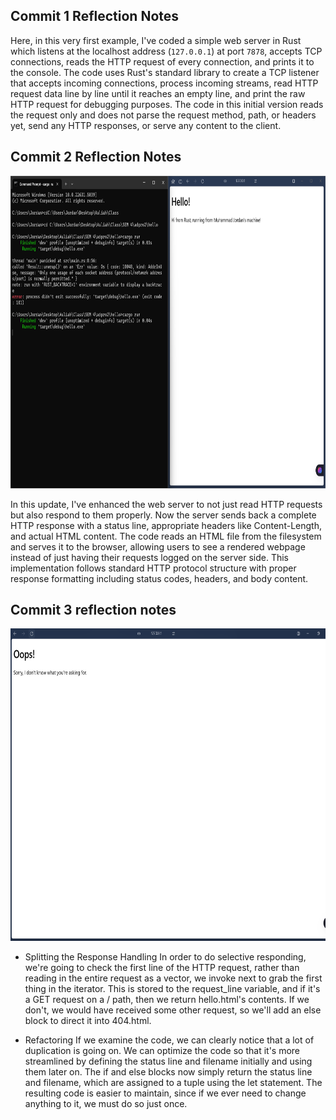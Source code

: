 
## Commit 1 Reflection Notes

Here, in this very first example, I've coded a simple web server in Rust which listens at the localhost address (`127.0.0.1`) at port `7878`, accepts TCP connections, reads the HTTP request of every connection, and prints it to the console. The code uses Rust's standard library to create a TCP listener that accepts incoming connections, process incoming streams, read HTTP request data line by line until it reaches an empty line, and print the raw HTTP request for debugging purposes. The code in this initial version reads the request only and does not parse the request method, path, or headers yet, send any HTTP responses, or serve any content to the client.




## Commit 2 Reflection Notes

<img src="asset/image/TEstimage.png " width="750" height="500" alt="View result tree">

In this update, I've enhanced the web server to not just read HTTP requests but also respond to them properly. Now the server sends back a complete HTTP response with a status line, appropriate headers like Content-Length, and actual HTML content. The code reads an HTML file from the filesystem and serves it to the browser, allowing users to see a rendered webpage instead of just having their requests logged on the server side. This implementation follows standard HTTP protocol structure with proper response formatting including status codes, headers, and body content.

## Commit 3 reflection notes
<img src="asset/image/oops.png " width="750" height="500" alt="View result tree">

- Splitting the Response Handling
In order to do selective responding, we're going to check the first line of the HTTP request, rather than reading in the entire request as a vector, we invoke next to grab the first thing in the iterator. This is stored to the request_line variable, and if it's a GET request on a / path, then we return hello.html's contents. If we don't, we would have received some other request, so we'll add an else block to direct it into 404.html.

- Refactoring
If we examine the code, we can clearly notice that a lot of duplication is going on. We can optimize the code so that it's more streamlined by defining the status line and filename initially and using them later on. The if and else blocks now simply return the status line and filename, which are assigned to a tuple using the let statement. The resulting code is easier to maintain, since if we ever need to change anything to it, we must do so just once.

